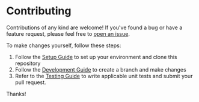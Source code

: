 # Contributing

Contributions of any kind are welcome! If you've found a bug or have a feature request, please feel free to [open an issue](/issues). 

To make changes yourself, follow these steps:

1. Follow the [Setup Guide](SETUP.md) to set up your environment and clone this repository
2. Follow the [Development Guide](DEVELOPMENT.md) to create a branch and make changes
3. Refer to the [Testing Guide](TESTING.md) to write applicable unit tests and submit your pull request.

Thanks!